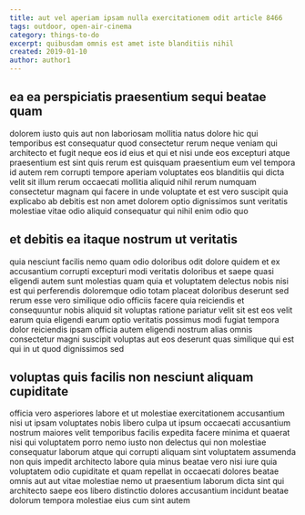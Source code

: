 ```yaml
---
title: aut vel aperiam ipsam nulla exercitationem odit article 8466
tags: outdoor, open-air-cinema
category: things-to-do
excerpt: quibusdam omnis est amet iste blanditiis nihil
created: 2019-01-10
author: author1
---
```


## ea ea perspiciatis praesentium sequi beatae quam

dolorem iusto quis aut non laboriosam mollitia natus dolore hic qui temporibus est consequatur quod consectetur rerum neque veniam qui architecto et fugit neque eos id eius et qui et nisi unde eos excepturi atque praesentium est sint quis rerum est quisquam praesentium eum vel tempora id autem rem corrupti tempore aperiam voluptates eos blanditiis qui dicta velit sit illum rerum occaecati mollitia aliquid nihil rerum numquam consectetur magnam qui facere in unde voluptate et est vero suscipit quia explicabo ab debitis est non amet dolorem optio dignissimos sunt veritatis molestiae vitae odio aliquid consequatur qui nihil enim odio quo

## et debitis ea itaque nostrum ut veritatis

quia nesciunt facilis nemo quam odio doloribus odit dolore quidem et ex accusantium corrupti excepturi modi veritatis doloribus et saepe quasi eligendi autem sunt molestias quam quia et voluptatem delectus nobis nisi est qui perferendis doloremque odio totam placeat doloribus deserunt sed rerum esse vero similique odio officiis facere quia reiciendis et consequuntur nobis aliquid sit voluptas ratione pariatur velit sit est eos velit earum quia eligendi earum optio veritatis possimus modi fugiat tempora dolor reiciendis ipsam officia autem eligendi nostrum alias omnis consectetur magni suscipit voluptas aut eos deserunt quas similique qui est qui in ut quod dignissimos sed

## voluptas quis facilis non nesciunt aliquam cupiditate

officia vero asperiores labore et ut molestiae exercitationem accusantium nisi ut ipsam voluptates nobis libero culpa ut ipsum occaecati accusantium nostrum maiores velit temporibus facilis expedita facere minima et quaerat nisi qui voluptatem porro nemo iusto non delectus qui non molestiae consequatur laborum atque qui corrupti aliquam sint voluptatem assumenda non quis impedit architecto labore quia minus beatae vero nisi iure quia voluptatem odio cupiditate et quam repellat in occaecati dolores beatae omnis aut aut vitae molestiae nemo ut praesentium laborum dicta sint qui architecto saepe eos libero distinctio dolores accusantium incidunt beatae dolorum tempora molestiae eius cum sint autem
